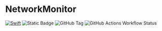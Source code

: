 # NetworkMonitor
[![Swift](https://img.shields.io/badge/swift-5.9-orange.svg?style=flat)](https://swift.org/)
![Static Badge](https://img.shields.io/badge/platform-ios-blue)
![GitHub Tag](https://img.shields.io/github/v/tag/bregus/NetworkMonitor)
![GitHub Actions Workflow Status](https://img.shields.io/github/actions/workflow/status/bregus/NetworkMonitor/swift.yml?branch=main)
